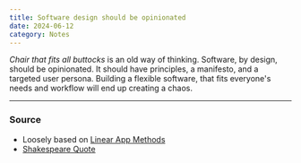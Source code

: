 ```yaml
---
title: Software design should be opinionated
date: 2024-06-12
category: Notes
---
```


*Chair that fits all buttocks* is an old way of thinking. Software, by design, should be opinionated. It should have principles, a manifesto, and a targeted user persona. Building a flexible software, that fits everyone's needs and workflow will end up creating a chaos. 

---
### Source 
- Loosely based on [Linear App Methods](https://linear.app/method)
- [Shakespeare Quote](https://metaphorawarenessmonth.wordpress.com/2017/06/14/it-is-like-a-barbers-chair-that-fits-all-buttocks/)